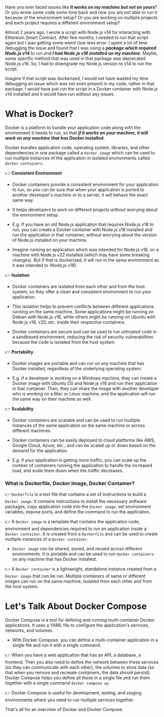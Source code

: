 Have you ever faced issues like **_It works on my machine but not on yours_**? Or you wrote some code some time back and now you are not able to run it because of the environment setup? Or you are working on multiple projects and each project requires a different environment setup?

Almost 2 years ago, I wrote a script with Node.js v14 for interacting with Ethereum Smart Contract. After few months, I needed to run that script again but I was getting some weird clue-less error. I spent a lot of time debugging the issue and found that I was using a **_package which required Node.js v14_** to run and **_I had Node.js v16 installed on my machine_**. Maybe, some specific method that was used in that package was deprecated Node.js v16. So, I had to downgrade my Node.js version to v14 to run the script.

Imagine if that script was dockerized, I would not have wasted my time debugging an issue which was not even present in my code, rather in that package. I would have just run the script in a Docker container with Node.js v14 installed and it would have run without any issues.

# What is Docker?

Docker is a platform to bundle your application code along with the environment it needs to run, so that **_if it works on your machine, it will work on any machine that has Docker installed_.**

Docker bundles application code, operating system, libraries, and other dependencies in one package called a `docker image` which can be used to run multiple instances of the application in isolated environments called `docker containers`.

👉 **Consistent Environment**

- Docker containers provide a consistent environment for your application to run, so you can be sure that when your application is ported to another developer's machine or to a server, it will behave the exact same way.

- It helps developers to work on different projects without worrying about the environment setup.

- E.g. If you have an old Node.js application that requires Node.js v18 to run, you can create a Docker container with Node.js v18 installed and run the application in that container, without worrying about the version of Node.js installed on your machine.

- Imagine running an application which was intended for Node.js v18, on a machine with Node.js v22 installed (which may have some breaking changes). But if that is dockerized, it will run in the same environment as it was intended to (Node.js v18).

👉 **Isolation**

- Docker containers are isolated from each other and from the host system, so they offer a clean and consistent environment to run your application.

- This isolation helps to prevent conflicts between different applications running on the same machine. Some applications might be running on Debian with Node.js v16, while others might be running on Ubuntu with Node.js v18, v20, etc. inside their respective containers.

- Docker containers are secure and can be used to run untrusted code in a sandboxed environment, reducing the risk of security vulnerabilities because the code is isolated from the host system.

👉 **Portability**

- Docker images are portable and can run on any machine that has Docker installed, regardless of the underlying operating system.

- E.g. if a developer is working on a Windows machine, they can create a Docker image with Ubuntu OS and Node.js v18 and run their application in that container. Then, they can share the image with another developer who is working on a Mac or Linux machine, and the application will run the same way on their machine as well.

👉 **Scalability**

- Docker containers are scalable and can be used to run multiple instances of the same application on the same machine or across different machines.

- Docker containers can be easily deployed to cloud platforms like AWS, Google Cloud, Azure, etc., and can be scaled up or down based on the demand for the application.

- E.g. if your application is getting more traffic, you can scale up the number of containers running the application to handle the increased load, and scale them down when the traffic decreases.

### What is Dockerfile, Docker Image, Docker Container?

👉 `Dockerfile` is a text file that contains a set of instructions to build a `Docker image`. It contains instructions to install the necessary software packages, copy application code into the `Docker image`, set environment variables, expose ports, and define the command to run the application.

👉 A `Docker image` is a template that contains the application code, environment and dependencies required to run an application inside a `Docker container`. It is created from a `Dockerfile` and can be used to create multiple instances of a `Docker container`.

- `Docker image` can be shared, stored, and reused across different environments. It is portable and can be used to run `docker containers` on any machine that has Docker installed.

👉 A `Docker container` is a lightweight, standalone instance created from a `Docker image` that can be run. Multiple containers of same or different images can run on the same machine, isolated from each other and from the host system.

# Let's Talk About Docker Compose

Docker Compose is a tool for defining and running multi-container Docker applications. It uses a YAML file to configure the application's services, networks, and volumes.

- With Docker Compose, you can define a multi-container application in a single file and run it with a single command.

👉 When you have a web application that has an API, a database, a frontend. Then you also need to define the network between these services (so they can communicate with each other), the volumes to store data (so that when you remove and recreate containers, the data should persist). Docker Compose helps you define all these in a single file and run them together with a single command `docker compose up`.

👉 Docker Compose is useful for development, testing, and staging environments where you need to run multiple services together.

That's all for an overview of Docker and Docker Compose.
